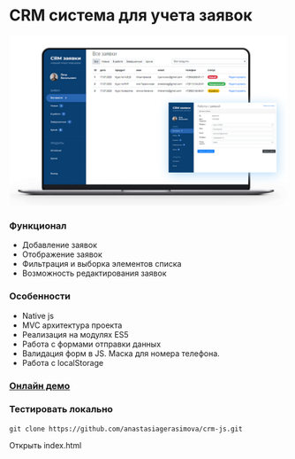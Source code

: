 # CRM система для учета заявок
<p>
	<img src="./img/pictures/crm-project.jpg" alt="">
</p>

### Функционал

* Добавление заявок
* Отображение заявок
* Фильтрация и выборка элементов списка
* Возможность редактирования заявок

### Особенности

* Native js
* MVC архитектура проекта
* Реализация на модулях ES5
* Работа с формами отправки данных
* Валидация форм в JS. Маска для номера телефона.
* Работа с localStorage


###  [**Онлайн демо**](https://anastasiagerasimova.github.io/crm-js/)

### Тестировать локально

```
git clone https://github.com/anastasiagerasimova/crm-js.git
```

Открыть index.html
